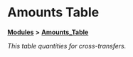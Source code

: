 # Amounts Table

[**Modules**]() **&gt;** [**Amounts\_Table**](group___amounts___table.md)

_This table quantities for cross-transfers._

